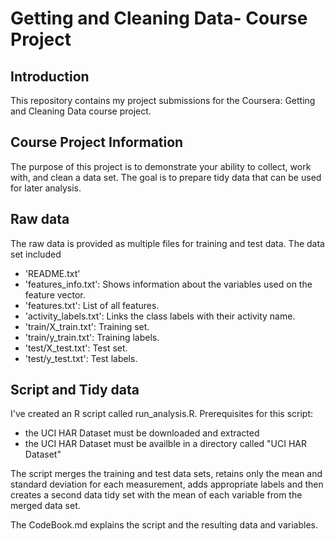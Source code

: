 # Getting and Cleaning Data- Course Project

## Introduction
This repository contains my project submissions for the Coursera: Getting and Cleaning Data course project.

## Course Project Information
The purpose of this project is to demonstrate your ability to collect, work with, and clean a data set. The goal is to prepare tidy data that can be used for later analysis. 

## Raw data
The raw data is provided as multiple files for training and test data. The data set included
- 'README.txt'
- 'features_info.txt': Shows information about the variables used on the feature vector.
- 'features.txt': List of all features.
- 'activity_labels.txt': Links the class labels with their activity name.
- 'train/X_train.txt': Training set.
- 'train/y_train.txt': Training labels.
- 'test/X_test.txt': Test set.
- 'test/y_test.txt': Test labels.

## Script and Tidy data
I've created an R script called run_analysis.R. Prerequisites for this script:
* the UCI HAR Dataset must be downloaded and extracted
* the UCI HAR Dataset must be availble in a directory called "UCI HAR Dataset"

The script merges the training and test data sets, retains only the mean and standard deviation for each measurement, adds appropriate labels and then creates a second data tidy set with the mean of each variable from the merged data set.

The CodeBook.md explains the script and the resulting data and variables. 